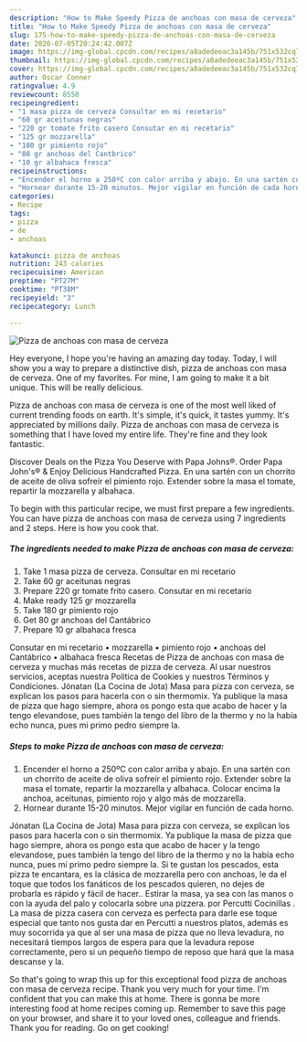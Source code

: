 ```yaml
---
description: "How to Make Speedy Pizza de anchoas con masa de cerveza"
title: "How to Make Speedy Pizza de anchoas con masa de cerveza"
slug: 175-how-to-make-speedy-pizza-de-anchoas-con-masa-de-cerveza
date: 2020-07-05T20:24:42.007Z
image: https://img-global.cpcdn.com/recipes/a8adedeeac3a145b/751x532cq70/pizza-de-anchoas-con-masa-de-cerveza-foto-principal.jpg
thumbnail: https://img-global.cpcdn.com/recipes/a8adedeeac3a145b/751x532cq70/pizza-de-anchoas-con-masa-de-cerveza-foto-principal.jpg
cover: https://img-global.cpcdn.com/recipes/a8adedeeac3a145b/751x532cq70/pizza-de-anchoas-con-masa-de-cerveza-foto-principal.jpg
author: Oscar Conner
ratingvalue: 4.9
reviewcount: 8550
recipeingredient:
- "1 masa pizza de cerveza Consultar en mi recetario"
- "60 gr aceitunas negras"
- "220 gr tomate frito casero Consutar en mi recetario"
- "125 gr mozzarella"
- "180 gr pimiento rojo"
- "80 gr anchoas del Cantbrico"
- "10 gr albahaca fresca"
recipeinstructions:
- "Encender el horno a 250ºC con calor arriba y abajo. En una sartén con un chorrito de aceite de oliva sofreír el pimiento rojo. Extender sobre la masa el tomate, repartir la mozzarella y albahaca. Colocar encima la anchoa, aceitunas, pimiento rojo y algo más de mozzarella."
- "Hornear durante 15-20 minutos. Mejor vigilar en función de cada horno."
categories:
- Recipe
tags:
- pizza
- de
- anchoas

katakunci: pizza de anchoas 
nutrition: 243 calories
recipecuisine: American
preptime: "PT27M"
cooktime: "PT38M"
recipeyield: "3"
recipecategory: Lunch

---
```



![Pizza de anchoas con masa de cerveza](https://img-global.cpcdn.com/recipes/a8adedeeac3a145b/751x532cq70/pizza-de-anchoas-con-masa-de-cerveza-foto-principal.jpg)

Hey everyone, I hope you're having an amazing day today. Today, I will show you a way to prepare a distinctive dish, pizza de anchoas con masa de cerveza. One of my favorites. For mine, I am going to make it a bit unique. This will be really delicious.

Pizza de anchoas con masa de cerveza is one of the most well liked of current trending foods on earth. It's simple, it's quick, it tastes yummy. It's appreciated by millions daily. Pizza de anchoas con masa de cerveza is something that I have loved my entire life. They're fine and they look fantastic.

Discover Deals on the Pizza You Deserve with Papa Johns®. Order Papa John&#39;s® &amp; Enjoy Delicious Handcrafted Pizza. En una sartén con un chorrito de aceite de oliva sofreír el pimiento rojo. Extender sobre la masa el tomate, repartir la mozzarella y albahaca.


To begin with this particular recipe, we must first prepare a few ingredients. You can have pizza de anchoas con masa de cerveza using 7 ingredients and 2 steps. Here is how you cook that.

<!--inarticleads1-->

##### The ingredients needed to make Pizza de anchoas con masa de cerveza:

1. Take 1 masa pizza de cerveza. Consultar en mi recetario
1. Take 60 gr aceitunas negras
1. Prepare 220 gr tomate frito casero. Consutar en mi recetario
1. Make ready 125 gr mozzarella
1. Take 180 gr pimiento rojo
1. Get 80 gr anchoas del Cantábrico
1. Prepare 10 gr albahaca fresca


Consutar en mi recetario • mozzarella • pimiento rojo • anchoas del Cantábrico • albahaca fresca Recetas de Pizza de anchoas con masa de cerveza y muchas más recetas de pizza de cerveza. Al usar nuestros servicios, aceptas nuestra Política de Cookies y nuestros Términos y Condiciones. Jónatan (La Cocina de Jota) Masa para pizza con cerveza, se explican los pasos para hacerla con o sin thermomix. Ya publique la masa de pizza que hago siempre, ahora os pongo esta que acabo de hacer y la tengo elevandose, pues también la tengo del libro de la thermo y no la había echo nunca, pues mi primo pedro siempre la. 

<!--inarticleads2-->

##### Steps to make Pizza de anchoas con masa de cerveza:

1. Encender el horno a 250ºC con calor arriba y abajo. En una sartén con un chorrito de aceite de oliva sofreír el pimiento rojo. Extender sobre la masa el tomate, repartir la mozzarella y albahaca. Colocar encima la anchoa, aceitunas, pimiento rojo y algo más de mozzarella.
1. Hornear durante 15-20 minutos. Mejor vigilar en función de cada horno.


Jónatan (La Cocina de Jota) Masa para pizza con cerveza, se explican los pasos para hacerla con o sin thermomix. Ya publique la masa de pizza que hago siempre, ahora os pongo esta que acabo de hacer y la tengo elevandose, pues también la tengo del libro de la thermo y no la había echo nunca, pues mi primo pedro siempre la. Si te gustan los pescados, esta pizza te encantara, es la clásica de mozzarella pero con anchoas, le da el toque que todos los fanáticos de los pescados quieren, no dejes de probarla es rápido y fácil de hacer.. Estirar la masa, ya sea con las manos o con la ayuda del palo y colocarla sobre una pizzera. por Percutti Cocinillas . La masa de pizza casera con cerveza es perfecta para darle ese toque especial que tanto nos gusta dar en Percutti a nuestros platos, además es muy socorrida ya que al ser una masa de pizza que no lleva levadura, no necesitará tiempos largos de espera para que la levadura repose correctamente, pero si un pequeño tiempo de reposo que hará que la masa descanse y la. 

So that's going to wrap this up for this exceptional food pizza de anchoas con masa de cerveza recipe. Thank you very much for your time. I'm confident that you can make this at home. There is gonna be more interesting food at home recipes coming up. Remember to save this page on your browser, and share it to your loved ones, colleague and friends. Thank you for reading. Go on get cooking!
